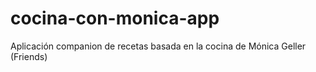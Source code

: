 # cocina-con-monica-app
Aplicación companion de recetas basada en la cocina de Mónica Geller (Friends)
